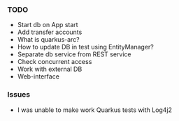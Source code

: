 ### TODO
- Start db on App start
- Add transfer accounts
- What is quarkus-arc?
- How to update DB in test using EntityManager?
- Separate db service from REST service
- Check concurrent access
- Work with external DB
- Web-interface

### Issues
- I was unable to make work Quarkus tests with Log4j2  
